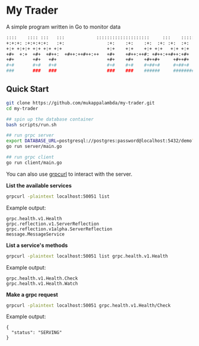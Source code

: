# My Trader

A simple program written in Go to monitor data

```bash
::::    :::: :::   :::            ::::::::::::::::::::     :::    ::::::::: :::::::::::::::::::  
+:+:+: :+:+:+:+:   :+:                :+:    :+:    :+:  :+: :+:  :+:    :+::+:       :+:    :+: 
+:+ +:+:+ +:+ +:+ +:+                 +:+    +:+    +:+ +:+   +:+ +:+    +:++:+       +:+    +:+ 
+#+  +:+  +#+  +#++:  +#++:++#++:++   +#+    +#++:++#: +#++:++#++:+#+    +:++#++:++#  +#++:++#:  
+#+       +#+   +#+                   +#+    +#+    +#++#+     +#++#+    +#++#+       +#+    +#+ 
#+#       #+#   #+#                   #+#    #+#    #+##+#     #+##+#    #+##+#       #+#    #+# 
###       ###   ###                   ###    ###    ######     ############ #############    ### 
```

## Quick Start

```bash
git clone https://github.com/mukappalambda/my-trader.git
cd my-trader

## spin up the database container
bash scripts/run.sh

## run grpc server
export DATABASE_URL=postgresql://postgres:password@localhost:5432/demo?sslmode=disable
go run server/main.go

## run grpc client
go run client/main.go
```

You can also use [grpcurl](https://github.com/fullstorydev/grpcurl) to interact with the server.

**List the available services**

```bash
grpcurl -plaintext localhost:50051 list
```

Example output:

```console
grpc.health.v1.Health
grpc.reflection.v1.ServerReflection
grpc.reflection.v1alpha.ServerReflection
message.MessageService
```

**List a service's methods**

```bash
grpcurl -plaintext localhost:50051 list grpc.health.v1.Health
```

Example output:

```console
grpc.health.v1.Health.Check
grpc.health.v1.Health.Watch
```

**Make a grpc request**

```bash
grpcurl -plaintext localhost:50051 grpc.health.v1.Health/Check
```

Example output:

```console
{
  "status": "SERVING"
}
```
